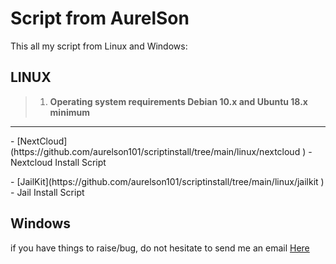 
# Script from AurelSon
This all my script from Linux and Windows:

<p><h2>LINUX </h2></p>

> 1. **Operating system requirements Debian 10.x and Ubuntu 18.x minimum**
---
<p>- [NextCloud](https://github.com/aurelson101/scriptinstall/tree/main/linux/nextcloud ) - Nextcloud Install Script</p>
<p>- [JailKit](https://github.com/aurelson101/scriptinstall/tree/main/linux/jailkit ) - Jail Install Script</p>
  

<p><h2>Windows</h2></p>

  

<p>if you have things to raise/bug, do not hesitate to send me an email <a  href="mailto:support@aurelson.atlassian.net">Here</a></p>